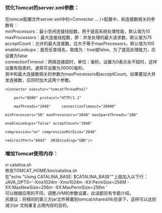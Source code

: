 ### 优化Tomcat的server.xml参数：   
在tomcat配置文件server.xml中的<Connector ... />配置中，和连接数相关的参数有：   
minProcessors：最小空闲连接线程数，用于提高系统处理性能，默认值为10   
maxProcessors：最大连接线程数，即：并发处理的最大请求数，默认值为75   
acceptCount：允许的最大连接数，应大于等于maxProcessors，默认值为100   
enableLookups：是否反查域名，取值为：true或false。为了提高处理能力，应设置为false   
connectionTimeout：网络连接超时，单位：毫秒。设置为0表示永不超时，这样设置有隐患的。通常可设置为30000毫秒。  
其中和最大连接数相关的参数为maxProcessors和acceptCount。如果要加大并发连接数，应同时加大这两个参数。   


    <Connector executor="tomcatThreadPool"
     
        port="8080" protocol="HTTP/1.1"
     
        maxThreads="2048"     connectionTimeout="20000"
     
    minProcessors="50" maxProcessors="2048" maxSpareThreads="100"
     
    enableLookups="false" acceptCount="2048"
     
    compression="on" compressionMinSize="2048"
     
    redirectPort="8443"  URIEncoding="GBK"/>



### 增加Tomcat使用内存：
vi catalina.sh   
修改TOMCAT_HOME/bin/catalina.sh   
在"echo "Using CATALINA_BASE:   $CATALINA_BASE""上面加入以下行：    
JAVA_OPTS='-Xms1024m -Xmx1024m -XX:PermSize=256M -XX:MaxNewSize=256m -XX:MaxPermSize=256m '   
可以根据应用的不同，调整JVM的参数设置，此话题另有专题介绍。   
另建议：将相同的第三方jar文件移置到tomcat/shared/lib目录下，这样可以达到减少jar 文档重复占用内存的目的。   

